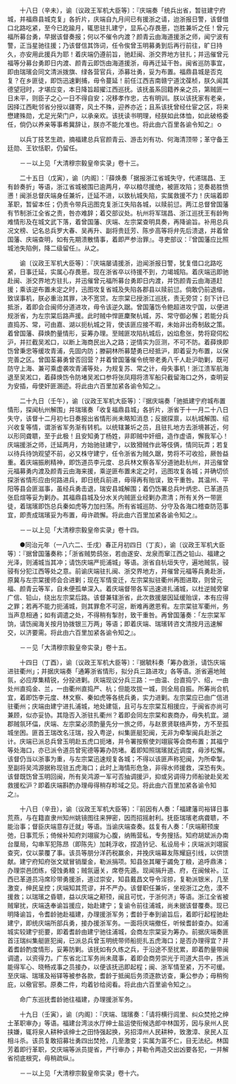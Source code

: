 <!-- { "loadSidebar": true } -->
　　十八日（辛未），谕〔议政王军机大臣等〕：『庆端奏「统兵出省，暂驻建宁府城，并福鼎县城克复」各折片，庆端自九月间已有援浙之请，迨浙报日警，该督借口北路吃紧，至今已趷踰月，辄思驻扎建宁，显系心存畏葸，岂胜兼圻之任！曾元福所募台勇，早据该督奏报；何以不催令内渡？颜青云由海道援浙之师，闻宁波有警，正当星驰往援；乃该督信其饰词，任令俟曾玉明募勇到后再行前往，旷日持久，亦安用此援兵为耶！着庆端仍遵前旨，驰赶闽、浙交界地方驻扎；并迅催曾元福等分募台勇即日内渡、颜青云即饬由海道援浙，毋再迁延干咎。闽省巡防事宜，即由瑞璸会同文清派拨旗、绿各营官兵，添募壮勇，妥为布置。福鼎县城是否克复？在乡匪徒，即饬迅速剿捕，毋令蔓延！前任江西吉南赣宁道沈葆桢，朕久闻其德望冠时，才堪应变，本日降旨超擢江西巡抚。该抚虽系回籍养亲之员，第贼匪一日未平，则臣子之心一日不得自安；况移孝作忠，古有明训。朕以该抚家有老亲，因择江西毗邻省分授以疆寄，风土不殊，迎养亦近；且系该抚曾经仕宦之区，将来懋建殊勋，尤足光荣门户，以承亲欢。该抚读书明理，经朕如此体恤，如此破格委任，倘仍以养亲等事希冀辞让，朕亦不能允准也。将此由六百里各谕令知之』ｏ

　　以兵丁技艺生疏，摘福建总兵官颜青云、游击刘有功、何海清顶带；革守备王廷勋、王钦恬职，仍留任。

　　－－以上见「大清穆宗毅皇帝实录」卷十三。

　　二十五日（戊寅），谕〔内阁〕：『薛焕奏「据报浙江省城失守，代递瑞昌、王有龄奏折」等语，浙江省城被围已逾两月，卒以粮尽援绝，被匪攻陷；览奏曷胜愤懑！闽浙总督庆端身任兼圻，迁延不进，以致杭城失陷，实属救援不力！庆端着即革职，暂留本任；仍责令带兵迅图克复浙江失陷各城，以赎前愆。两江总督曾国藩有节制浙江全省之责，咎亦难辞；着交部议处。杭州将军瑞昌、浙江巡抚王有龄殉难情形及在城文武下落，着曾国藩、庆端、左宗棠查明具奏，再降谕旨。补用总兵况文榜、记名总兵罗大春、吴再升、副将贵廷芳、陈步高等将弁先后溃退，并着曾国藩、庆端查明，如有先期溃散情事，着即严参治罪』。寻吏部议：『曾国藩应比照城池失陷例，降二级留任』。从之。

　　谕〔议政王军机大臣等〕：『庆端屡请援浙，迨闻浙报日警，犹复借口北路吃紧，日事迁延，实属心存畏葸。现在浙省卒以待援不到，力竭城陷。着庆端迅即驰赴闽、浙交界地方驻扎，并迅催曾元福所募台勇即日内渡，并饬颜青云由海道赶援；乘该逆布置未定之时，迅图攻复省城及失陷各郡县以赎前愆。倘敢仍前退缩，致误事机，朕必重治其罪，决不宽贷。左宗棠已授浙江巡抚，责无旁贷；刻下计已抵浙，着即会合闽师分道进攻，毋令该逆久踞。曾国藩饬令鲍超进攻宁国，以便进规浙省，为左宗棠后路声援。此时贼中悍匪麇聚杭城，苏、常守御必懈；若能分兵直捣苏、常，可由嘉、湖以扼杭城之背，使该匪应接不暇，未始非出奇制敌之策。着曾国藩、薛焕酌量情形，妥筹办理。至贼匪攻陷杭城后，凶焰愈张，势将窥伺松沪，并拦截吴淞口，以断上海商民出入之路；逆情实为叵测，不可不防。着薛焕即饬曾秉忠等缓攻青浦，先固内防；滕嗣林所募楚勇已经抵沪，即着妥为布置，以保完善之区。曾国荃募勇曾否回营？并着曾国藩催令统带老勇八千人赴沪助剿，既可防守上海、兼可乘虚袭攻青浦等处，为规复苏、常之计，毋失事机！浙江溃军航海退至吴淞口，着薛焕饬令防堵吴淞口参将张凤翔将溃军船只截留海口之外，查明妥为安插，毋使奸匪溷迹。将此由六百里加紧各谕令知之』。

　　二十九日（壬午），谕〔议政王军机大臣等〕：『据庆端奏「驰抵建宁府城布置情形，探闻杭州解围」并瑞璸奏「收复福鼎县城」各折片，浙省于十一月二十八日失守，该督十二月初七日奏报出省情形尚未略知消息；反据探禀，以杭城解围、绍兴收复等情，谓浙省军务渐有转机。以统辖兼圻之员，且驻扎地方去浙境甚近，何以形同聋聩，至于此极！且安知勇丁杨姓，非即贼中奸细，造作虚语，懈我军心！庆端援浙之师，迁延两月，方始驰驻建宁，以致猾贼作此等伎俩，情同玩弄；若复以待兵待饷观望不前，必又株守建宁，任令浙省为贼久踞，势将不可收拾，厥咎益重。着庆端振刷精神，即饬道员李元度、总兵林文察各军分道驰赴杭州，并迅催曾元福募勇内渡及颜青云由海来援，乘逆匪布置未定之时，迅图攻复各城；并确切侦探浙省情形应由何路进兵，即日统兵前进，毋得再有贻误，致干重咎。其温州、平阳等县会匪滋事，虽经兵勇击退，瑞安县城解围；着仍饬署总兵叶炳忠、已革道员张启煊等妥为剿办。其福鼎县城及分水关内贼匪业经剿办肃清；所有关外一带匪徒，着瑞璸即饬总兵秦如虎等力加扫荡。所有省城巡防、分守及各海口稽查防范事宜，即责成瑞璸妥为布置，毋许疏懈。将此由六百里加紧各谕令知之』。

　　－－以上见「大清穆宗毅皇帝实录」卷十四。

　　●同治元年（一八六二、壬戌）春正月初四日（丁亥），谕〔议政王军机大臣等〕：『据曾国藩奏称；「浙省贼势鸱张，若由遂安、龙泉而窜江西之铅山、福建之光泽，则浦城当其冲；请饬庆端严扼浦城」等语。浙省自杭垣失守，遍地贼氛，骎骎有分犯江西等处之意。前谕庆端驻扎闽、浙交界地方，并催曾元福等兵勇赴浙，原冀与左宗棠援师会合进剿；现在军情变迁，左宗棠拟驻衢州再图进取，则曾元福、颜青云等军，自未便孤单深入。着庆端督带各军迅速进扎浦城，以杜逆贼旁窜广信、铅山，绕出左宗棠后路。该督兼辖浙省，此次救援屡因延缓贻误，本有应得之罪；若再不能力扼浦城，则其罪愈不可逭，断难再邀恩宥。左宗棠驻军衢州，务当声息相通；如有调遣之处，不得稍有掣肘，致干重咎。再曾国藩奏：「左宗棠军饷，请饬闽海关按月协拨银三万两」等语；即着庆端、瑞璸转咨文清按月迅速解交，以济要需。将此由六百里加紧各谕令知之』。

　　－－见「大清穆宗毅皇帝实录」卷十五。

　　十四日（丁酉），谕〔议政王军机大臣等〕：『据毓科奏「筹办救浙，请饬庆端进驻衢州」；并据庆端奏「通筹浙省情形，拟分兵三路进攻」各等语。浙省遍地贼氛，必应厚集精锐，分投进剿。庆端现议分兵三路：一由温、台直捣宁、绍，一由处州直捣金、兰，一由衢州直捣严、杭；但能攻拔一城，则全局自振。所筹尚合机宜，着即饬李元度、林文察、秦如虎等各统兵勇，实力进剿。左宗棠应已由广信进驻衢州；庆端由建宁进扎浦城，地处建瓴，且可与左宗棠互相援应，于闽省亦尚可兼顾，似亦妥协。其隐否入浙驻扎衢州？着即会同左宗棠和衷商办，毋失机宜。湖郡贼氛环偪，庆端、左宗棠必须酌量先分一旅之师，与赵景贤联络声势，方不至孤城坐困。匪首王瑞改名汪瑞，投入粤逆，纠集匪艇犯闽，无非为牵掣闽兵赴浙之计。庆端已派总兵曾玉明赴五虎口扼堵，并令署按察使刘翊宸等会商布置；其福宁等处海口，亦已派令道员曾宪德等筹办防堵。着即知照瑞璸就近调度，毋涉松懈。该督仍当以浙事为重，与左宗棠迅速规复各城；不得以该匪声称犯闽，为所牵掣。至副将吴鸿源据称现驻五虎海口；此时上海情形危急，非得水师援救，深恐有失。该督既饬曾玉明回闽，所有吴鸿源一军可否抽调援沪，抑或另调得力师船驶赴吴淞救援松沪？即着庆端斟酌办理毋得稍存畛域之见。将此由六百里加紧各谕令知之』。

　　十八日（辛丑），谕〔议政王军机大臣等〕：『前因有人奏：「福建藩司裕铎日事荒燕，与在籍直隶州知州姚镜图往来狎密，因而招摇射利。抚臣瑞璸老病聋聩，不能治事；督臣庆端意存迁就」等语。当谕庆端查奏。兹复有人奏：「庆端颟顸废弛，日事荒乐；倚候补知府刘翊宸为心腹，纳贿营私，专务搜括。知府胡斌派办南台厘局，勾串军犯陈昂（即陈先）加耗浮收，捏造钤记、私设局卡；庆端派刘翊宸查究，仅以蒙覆了事。该员等朋分洋药税赢余，并挽庆端幕友陈耀庭引线，以供馈献。建宁府知府张文斌冒销厘金，勒派捐项。知县张其曜于蠲免丁粮，追呼鼎沸；办理崇邑团练，侵蚀勇粮；贼氛逼关，席卷先遁。现闻捐升道、府，在闽候补。江西已革道员冯席珍带勇援浙，道过崇安，知县戴昌文导令淫掠，复勒派银米，几至激变，绅民呈控；庆端知其荒谬，并不严办。该督职任兼圻，坐视浙江之危，漠不援救；以瑞璸之昏聩，益以庆端之颟顸，闽且可忧，于浙何济」等语。浙江全省被贼窜扰，庆端迭奉谕旨援应，始赴建宁；复谕令前往浦城，尚未据该督覆奏。现已明降谕旨，令耆龄驰赴福建，办理援浙军务；耆龄于奉到谕旨后，着即行起程驰赴建宁，即统庆端所部兵勇，接办援浙军务。一面将庆端撤任，听候耆龄查办。如浦城实较建宁扼要，即着耆龄由建宁驰往浦城，会商左宗棠妥为筹办。前据庆端奏匪首汪瑞纠集艇匪犯闽，已派总兵曾玉明统带师船扼扎五虎海口；是否办理得宜？并着耆龄酌度情形，妥筹防剿。该抚如有久练之兵，于沿途不至扰累，即着酌量带闽调遣，以资得力。广东省北江军务尚未蒇事，着即会商劳崇光于司道大员中，拣派能得军心、晓畅戎事之员接办，以便该抚迅即起程；闽、浙军情至紧，万不可缓。至庆端、瑞璸及裕铎等被参各款，耆龄于抵闽后务须逐款访查，秉公参办；毋稍徇庇，以儆官邪。原奏二件，均着钞给阅看。将此由六百里谕令知之』。

　　命广东巡抚耆龄驰往福建，办理援浙军务。

　　十九日（壬寅），谕〔内阁〕：『庆端、瑞璸奏：「请将横行闾里、纠众焚抢之绅士革职审办」等语。福建台湾淡水厅绅士盐运使衔候选郎中林国芳，因与泉州人民挟嫌，辄将泉人耕种该绅士之田恃强起换，另招漳州人民耕种，致激漳、泉民人互相斗杀。该员复敢招募壮勇四出焚抢，几至激变；实属为富不仁，目无法纪。林国芳着即行革职，交庆端等派员提省，严行审办；并勒令两造交出凶要各犯，一并解省彻底根究，毋稍疏纵』。

　　－－以上见「大清穆宗毅皇帝实录」卷十六。

